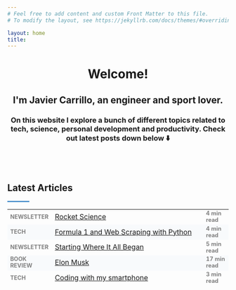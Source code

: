 ```yaml
---
# Feel free to add content and custom Front Matter to this file.
# To modify the layout, see https://jekyllrb.com/docs/themes/#overriding-theme-defaults

layout: home
title: 
---
```

<!--
<div style="text-align: center"><img src="https://jcentercreation.github.io/JekyllPersonalWeb/assets/img/Foto1.png" whith="200" height="200"></div>
-->
<h1 style="text-align: center"><b>Welcome!</b></h1>
<h2 style="text-align: center">I'm Javier Carrillo, an engineer and sport lover.</h2>
<h3 style="text-align: center">On this website I explore a bunch of different topics related to tech, science, personal development and productivity. Check out latest posts down below ⬇️</h3>


<!--
<table style="table-layout: fixed; width: 730px">
  <caption></caption>
  <tr>
    <td style="table-layout: fixed; width: 365px; height: 200px; font-size: 100%; text-align: center; background-color: #FDFDFD; border-style: hidden; margin: 10px; padding: 1px"><h2 style="text-align: justify">I'm Javier Carrillo, an engineer and athlete.</h2>
    <h3 style="text-align: justify">On this website I explore a bunch of different topics related to tech, science, personal development and productivity. Check out latest posts down below ⬇️</h3></td>
    <td style="table-layout: fixed; width: 365px; height: 200px; font-size: 100%; text-align: center; background-color: #FDFDFD; border-style: hidden; margin: 10px; padding: 10px"><div align="center"><iframe width="350" height="200" src="https://www.youtube.com/embed/MI-Q4DyQWak" frameborder="0" allow="accelerometer; autoplay; clipboard-write; encrypted-media; gyroscope; picture-in-picture" allowfullscreen></iframe></div></td>
  </tr>
</table>
-->

<table>
  <tr>
    <td style="border-style: hidden"><script async data-uid="b6b777ef50" src="https://fabulous-maker-8008.ck.page/b6b777ef50/index.js"></script>
    </td>
  </tr>
</table>
<br>
<h2 style="text-align: justify"><b>Latest Articles</b></h2>
<hr style="width: 10%; height: 3px; background-color: #5395CE">
<table>
<tr>
  <tr>
    <td style="table-layout: fixed; border-style: hidden; width: 50px; font-size: 80%; color: grey; background-color: #FDFDFD"><b>NEWSLETTER</b></td>
    <td style="table-layout: fixed; border-style: hidden; width: 400x; background-color: #FDFDFD"><a href="https://www.javiercarrilloblog.com/newsletter/02/05/2021/Newsletter.html">Rocket Science</a></td>
    <td style="table-layout: fixed; border-style: hidden; width: 50px; font-size: 80%; color: grey; background-color: #FDFDFD"><b>4 min read</b></td>
  </tr>
    <td style="table-layout: fixed; border-style: hidden; width: 50px; font-size: 80%; color: grey; background-color: #F8FAFC"><b>TECH</b></td>
    <td style="table-layout: fixed; border-style: hidden; width: 400x; background-color: #F8FAFC"><a href="https://www.javiercarrilloblog.com/coding/15/04/2021/Formula1WebScraping.html">Formula 1 and Web Scraping with Python</a></td>
    <td style="table-layout: fixed; border-style: hidden; width: 50px; font-size: 80%; color: grey; background-color: #F8FAFC"><b>4 min read</b></td>
  </tr>
  <tr>
    <td style="table-layout: fixed; border-style: hidden; width: 50px; font-size: 80%; color: grey; background-color: #FDFDFD"><b>NEWSLETTER</b></td>
    <td style="table-layout: fixed; border-style: hidden; width: 400px; background-color: #FDFDFD"><a href="https://jcentercreation.github.io/JekyllPersonalWeb/newsletter/11/04/2021/Newsletter.html">Starting Where It All Began</a></td>
    <td style="table-layout: fixed; border-style: hidden; width: 50px; font-size: 80%; color: grey; background-color: #FDFDFD"><b>5 min read</b></td>
  </tr>
  <tr>
    <td style="table-layout: fixed; border-style: hidden; width: 50px; font-size: 80%; color: grey;background-color: #F8FAFC"><b>BOOK REVIEW</b></td>
    <td style="table-layout: fixed; border-style: hidden; width: 400x; background-color: #F8FAFC"><a href="https://www.javiercarrilloblog.com/books/08/05/2021/ElonMusk.html">Elon Musk</a></td>
    <td style="table-layout: fixed; border-style: hidden; width: 50px; font-size: 80%; color: grey; background-color: #F8FAFC"><b>17 min read</b></td>
  </tr>
   <tr>
    <td style="table-layout: fixed; border-style: hidden; width: 50px; font-size: 80%; color: grey; background-color: #FDFDFD"><b>TECH</b></td>
    <td style="table-layout: fixed; border-style: hidden; width: 400px; background-color: #FDFDFD"><a href="https://www.javiercarrilloblog.com/coding/15/03/2021/Coding_with_smartphone.html">Coding with my smartphone</a></td>
    <td style="table-layout: fixed; border-style: hidden; width: 50px; font-size: 80%; color: grey; background-color: #FDFDFD"><b>3 min read</b></td>
  </tr>
</table>
<br>




<!--
<table style="table-layout: fixed">
  <caption></caption>
  <tr>
    <td style="table-layout: fixed; width: 400px; border-style: hidden; margin: 0px; padding: 0px; background-color:#FDFDFD">
<h1 style="text-align: justify"><b>Explore</b></h1>
<hr style="width: 20%; height: 3px; background-color: #5395CE">
<table style="table-layout: fixed; width: 350px">
  <caption></caption>
  <tr>
    <td style="font-size: 10%; text-align: center; background-color: #FDFDFD; table-layout: fixed; width: 50px; height: 15px; border-style: hidden; margin: 1px; padding: 1px"></td>
    <td style="font-size: 10%; text-align: center; background-color: #FDFDFD; table-layout: fixed; width: 250px; height: 15px; border-style: hidden; margin: 1px; padding: 1px"></td>
  </tr>
  <tr>
    <th rowspan="2" style="font-size: 170%; text-align: center; background-color: #F8FAFC; table-layout: fixed; width: 50px; height: 30px; border-style: hidden; margin: 1px; padding: 1px">📚</th>
    <td style="font-size: 120%; text-align: left; background-color: #F8FAFC; table-layout: fixed; width: 250px; height: 30px; border-style: hidden; margin: 1px; padding: 1px"><b>Book Summaries & Notes</b></td>
  </tr>
  <tr>
    <td style="font-size: 90%; text-align: justify; background-color: #F8FAFC; table-layout: fixed; width: 50px; height: 3px; border-style: hidden; margin: 1px; padding: 1px">Notes, highlights and reviews of my favourite books.</td>
  </tr>
   <tr>
    <td style="font-size: 10%; text-align: center; background-color: #FDFDFD; table-layout: fixed; width: 50px; height: 3px; border-style: hidden"></td>
    <td style="font-size: 10%; text-align: center; background-color: #FDFDFD; table-layout: fixed; width: 300px; height: 3px; border-style: hidden"></td>
  </tr>
  <tr>
    <td rowspan="2" style="font-size: 170%; text-align: center; background-color: #F8FAFC; table-layout: fixed; width: 50px; height: 30px; border-style: hidden; margin: 1px; padding: 1px">🎬</td>
    <td style="font-size: 120%; text-align: left; background-color: #F8FAFC; table-layout: fixed; width: 300px; height: 30px; border-style: hidden; margin: 1px; padding: 1px"><b>YouTube Channel</b></td>
  </tr>
  <tr>
    <td style="font-size: 90%; text-align: justify; background-color: #F8FAFC; table-layout: fixed; width: 50px; height: 3px; border-style: hidden; margin: 1px; padding: 1px">Come visit my YouTube channel.</td>
  </tr>
  <tr>
    <td style="font-size: 10%; text-align: center; background-color: #FDFDFD; table-layout: fixed; width: 50px; height: 3px; border-style: hidden"></td>
    <td style="font-size: 10%; text-align: center; background-color: #FDFDFD; table-layout: fixed; width: 300px; height: 3px; border-style: hidden"></td>
  </tr>
  <tr>
    <td rowspan="2" style="font-size: 170%; text-align: center; background-color: #F8FAFC; table-layout: fixed; width: 50px; height: 30px; border-style: hidden; margin: 1px; padding: 1px">😃</td>
    <td style="font-size: 120%; text-align: left; background-color: #F8FAFC; table-layout: fixed; width: 300px; height: 30px; border-style: hidden; margin: 1px; padding: 1px"><b>Know more about me.</b></td>
  </tr>
  <tr>
    <td style="font-size: 90%; text-align: justify; background-color: #F8FAFC; table-layout: fixed; width: 50px; height: 3px; border-style: hidden; margin: 1px; padding: 1px">Discover who I am and what I do</td>
  </tr>
</table></td>
    <td style="table-layout: fixed; width: 400px; border-style: hidden; margin: 0px; padding: 0px">
<h1 style="text-align: justify"><b>Latest Articles</b></h1>
<hr style="width: 20%; height: 3px; background-color: #5395CE">
<table style="table-layout: fixed; width: 350px">
  <caption></caption>
  <tr>
    <td style="font-size: 10%; text-align: center; background-color: #FDFDFD; table-layout: fixed; width: 1px; height: 15px; border-style: hidden; margin: 1px; padding: 1px"></td>
    <td style="font-size: 10%; text-align: center; background-color: #FDFDFD; table-layout: fixed; width: 250px; height: 15px; border-style: hidden; margin: 1px; padding: 1px"></td>
  </tr>
  <tr>
    <td rowspan="2" style="font-size: 150%; text-align: center; background-color: #FDFDFD; table-layout: fixed; width: 1px; height: 30px; border-style: hidden; margin: 1px; padding: 1px"></td>
    <td style="font-size: 100%; text-align: left; background-color: #FDFDFD; table-layout: fixed; width: 250px; height: 30px; border-style: hidden; margin: 1px; padding: 1px; color: #656565;"><b>BOOK REVIEW</b></td>
  </tr>
  <tr>
    <td style="font-size: 90%; text-align: justify; background-color: #FDFDFD; table-layout: fixed; width: 50px; height: 3px; border-style: hidden; margin: 1px; padding: 1px">Notes, highlights and reviews of my favourite books.</td>
  </tr>
   <tr>
    <td style="font-size: 10%; text-align: center; background-color: #FDFDFD; table-layout: fixed; width: 50px; height: 3px; border-style: hidden"></td>
    <td style="font-size: 10%; text-align: center; background-color: #FDFDFD; table-layout: fixed; width: 300px; height: 3px; border-style: hidden"></td>
  </tr>
  <tr>
    <td rowspan="2" style="font-size: 150%; text-align: center; background-color: #FDFDFD; table-layout: fixed; width: 10px; height: 30px; border-style: hidden; margin: 1px; padding: 1px"></td>
    <td style="font-size: 100%; text-align: left; background-color: #FDFDFD; table-layout: fixed; width: 300px; height: 30px; border-style: hidden; margin: 1px; padding: 1px; color: #656565;"><b>YOUTUBE</b></td>
  </tr>
  <tr>
    <td style="font-size: 90%; text-align: justify; background-color: #FDFDFD; table-layout: fixed; width: 50px; height: 3px; border-style: hidden; margin: 1px; padding: 1px">Visit my YouTube channel</td>
  </tr>
   <tr>
    <td style="font-size: 10%; text-align: center; background-color: #FDFDFD; table-layout: fixed; width: 50px; height: 3px; border-style: hidden"></td>
    <td style="font-size: 10%; text-align: center; background-color: #FDFDFD; table-layout: fixed; width: 300px; height: 3px; border-style: hidden"></td>
  </tr>
  <tr>
    <td rowspan="2" style="font-size: 150%; text-align: center; background-color: #FDFDFD; table-layout: fixed; width: 10px; height: 30px; border-style: hidden; margin: 1px; padding: 1px"></td>
    <td style="font-size: 100%; text-align: left; background-color: #FDFDFD; table-layout: fixed; width: 300px; height: 30px; border-style: hidden; margin: 1px; padding: 1px; color: #656565;"><b>TECH</b></td>
  </tr>
  <tr>
    <td style="font-size: 90%; text-align: justify; background-color: #FDFDFD; table-layout: fixed; width: 50px; height: 3px; border-style: hidden; margin: 1px; padding: 1px">Discover who I am and what I do</td>
  </tr>
</table></td>
  </tr>
</table>
-->

<!--
<table style="table-layout: fixed; width: 750px; border-radius: 20px">
  <caption><h1><b>CONTACT ME</b></h1></caption>
  <tr>
    <td style="table-layout: fixed; width: 375px; height: 50px; font-size: 200%; text-align: center; background-color: #F8FAFC; border-style: hidden; margin: 1px; padding: 1px">✉️</td>
    <td style="table-layout: fixed; width: 375px; height: 50px; font-size: 200%; text-align: center; background-color: #F8FAFC; border-style: hidden; margin: 1px; padding: 1px">🤝</td>
  </tr>
  <tr>
    <td style="table-layout: fixed; width: 375px; height: 100px; font-size: 100%; text-align: center; background-color: #F8FAFC; border-style: hidden; margin: 1px; padding: 1px">email</td>
    <td style="table-layout: fixed; width: 375px; height: 100px; font-size: 100%; text-align: center; background-color: #F8FAFC; border-style: hidden; margin: 1px; padding: 1px">linkedin</td>
  </tr>
</table>
-->

<!--


<h1 style="text-align: justify"><b>Explore</b></h1>
<hr style="width: 10%; height: 3px; background-color: #5395CE">
<table style="table-layout: fixed; width: 450px">
  <caption></caption>
  <tr>
    <th rowspan="2" style="font-size: 170%; text-align: center; background-color: #F8FAFC; table-layout: fixed; width: 50px; height: 30px; border-style: hidden; margin: 1px; padding: 1px">📚</th>
    <td style="font-size: 150%; text-align: left; background-color: #F8FAFC; table-layout: fixed; width: 300px; height: 30px; border-style: hidden; margin: 1px; padding: 1px"><b>Book Summaries & Notes</b></td>
  </tr>
  <tr>
    <td style="font-size: 90%; text-align: justify; background-color: #F8FAFC; table-layout: fixed; width: 50px; height: 3px; border-style: hidden; margin: 1px; padding: 1px">Notes, highlights and reviews of my favourite books, both fiction and non-fiction ones.</td>
  </tr>
   <tr>
    <td style="font-size: 10%; text-align: center; background-color: #FDFDFD; table-layout: fixed; width: 50px; height: 3px; border-style: hidden"></td>
    <td style="font-size: 10%; text-align: center; background-color: #FDFDFD; table-layout: fixed; width: 300px; height: 3px; border-style: hidden"></td>
  </tr>
  <tr>
    <td rowspan="2" style="font-size: 170%; text-align: center; background-color: #F8FAFC; table-layout: fixed; width: 50px; height: 30px; border-style: hidden; margin: 1px; padding: 1px">🎬</td>
    <td style="font-size: 150%; text-align: left; background-color: #F8FAFC; table-layout: fixed; width: 300px; height: 30px; border-style: hidden; margin: 1px; padding: 1px"><b>YouTube Channel</b></td>
  </tr>
  <tr>
    <td style="font-size: 90%; text-align: justify; background-color: #F8FAFC; table-layout: fixed; width: 50px; height: 3px; border-style: hidden; margin: 1px; padding: 1px">Visit my YouTube channel</td>
  </tr>
   <tr>
    <td style="font-size: 10%; text-align: center; background-color: #FDFDFD; table-layout: fixed; width: 50px; height: 3px; border-style: hidden"></td>
    <td style="font-size: 10%; text-align: center; background-color: #FDFDFD; table-layout: fixed; width: 300px; height: 3px; border-style: hidden"></td>
  </tr>
  <tr>
    <td rowspan="2" style="font-size: 170%; text-align: center; background-color: #F8FAFC; table-layout: fixed; width: 50px; height: 30px; border-style: hidden; margin: 1px; padding: 1px">😃</td>
    <td style="font-size: 150%; text-align: left; background-color: #F8FAFC; table-layout: fixed; width: 300px; height: 30px; border-style: hidden; margin: 1px; padding: 1px"><b>Know more about me</b></td>
  </tr>
  <tr>
    <td style="font-size: 90%; text-align: justify; background-color: #F8FAFC; table-layout: fixed; width: 50px; height: 3px; border-style: hidden; margin: 1px; padding: 1px">Discover who I am and what I do</td>
  </tr>
</table>
<br>
<h1 style="text-align: justify"><b>Latest Articles</b></h1>
<hr style="width: 10%; height: 3px; background-color: #5395CE">
<header style="background-color: #F8FAFC"><h3>Articulo 9</h3></header>
<br>
<h1 style="text-align: justify"><b>Explore</b></h1>
<hr style="width: 10%; height: 3px; background-color: #5395CE">

-->

<!--
    <header style="background-color: #F5F7F9; border-radius: 20px; padding: 10px">
    <h3 style="text-align: justify">If you are interested about me, please check out <a href="https://jcentercreation.github.io/JekyllPersonalWeb/whoIam"><b>Who I Am</b></a> and <a href="https://jcentercreation.github.io/JekyllPersonalWeb/whatIdo"><b>What I Do</b></a> to know more about my career and personal life.</h3>
    </header>
    <br>
    <header style="background-color: #EAF2FB; border-radius: 20px; padding: 10px">
    <h3 style="text-align: justify;">And if you are one of those who prefer watching a movie rather than reading a book then you will enjoy more my <a href="https://www.youtube.com/channel/UCYYS01JxUBwsVUYocGZ9lQw/featured?view_as=subscriber"><b style="color: red">Youtube</b><b> Channel</b></a>.🎬</h3>
    </header>
    <br>
-->

<!--
    <header style="background-color: #020C2B; border-radius: 20px; padding: 10px">
    <h3 style="text-align: center; color: white">Thanks for stopping by and don't forget to subscribe!!!</h3>
    </header>
    <br>
    <br>
-->

<!--
    <table align="center" bgcolor="#1E679A" style="border: none; border-radius: 20px; width: 50%"> 
        <tr style="border: none"> 
            <td width="50" style="border: none" align="center">
                <font width="50" color="#FFFFFF" face="arial, verdana, helvetica" style="border: none"> 
                    <h2><b>Don't forget to subscribe to my weekly tech newsletter 💌</b></h2>
                    <section align="center">
                        <form action="https://formspree.io/f/xoqpkyor" method="POST" align="center">
                            <label><input style="font-size: 100%; border: #FFFFFF solid;" size="25" type="text" name="_replyto" placeholder="Your mail here"></label>
                            <br>
                            <button style="font-size: 100%; padding: 10px; font-weight: 700; color: #FFFFFF; background-color: #1E679A; border-radius: 4px; border: solid;" type="submit" face="arial, verdana, helvetica">Subscribe</button>
                        </form>
                    </section>
                    </font>
            </td> 
        </tr> 
    </table>
-->
